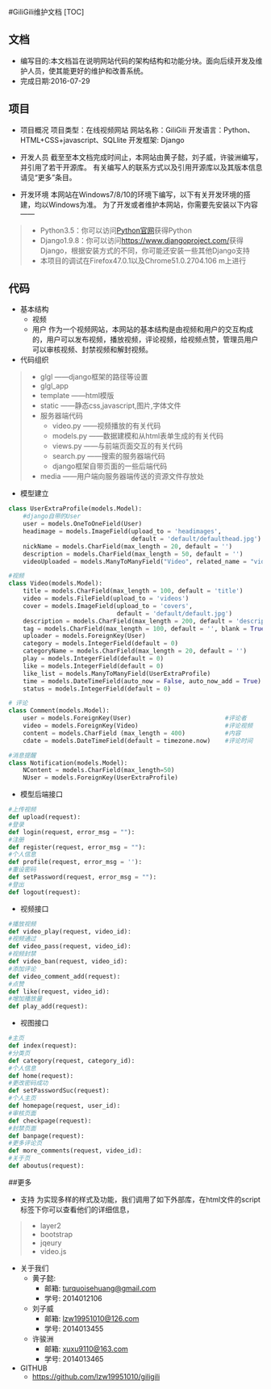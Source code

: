 #GiliGili维护文档
[TOC]

## 文档

- 编写目的:本文档旨在说明网站代码的架构结构和功能分块。面向后续开发及维护人员，使其能更好的维护和改善系统。	
- 完成日期:2016-07-29

## 项目
- 项目概况
		项目类型：在线视频网站
		网站名称：GiliGili
		开发语言：Python、HTML+CSS+javascript、SQLlite
		开发框架: Django
		
- 开发人员
		截至至本文档完成时间止，本网站由黄子懿，刘子威，许骏洲编写，并引用了若干开源库。
		有关编写人的联系方式以及引用开源库以及其版本信息请见“更多”条目。
- 开发环境
本网站在Windows7/8/10的环境下编写，以下有关开发环境的搭建，均以Windows为准。
为了开发或者维护本网站，你需要先安装以下内容——
> - Python3.5：你可以访问[Python官网](https://www.python.org/)获得Python
> - Django1.9.8：你可以访问<https://www.djangoproject.com/>获得Django，根据安装方式的不同，你可能还安装一些其他Django支持
> - 本项目的调试在Firefox47.0.1以及Chrome51.0.2704.106 m上进行

## 代码
- 基本结构
	- 视频 
	- 用户
作为一个视频网站，本网站的基本结构是由视频和用户的交互构成的，用户可以发布视频，播放视频，评论视频，给视频点赞，管理员用户可以审核视频、封禁视频和解封视频。
- 代码组织
>- glgl  ——django框架的路径等设置
>- glgl_app
>  - template  ——html模版
>  - static  ——静态css,javascript,图片,字体文件
>  - 服务器端代码
>       - video.py  ——视频播放的有关代码
>       - models.py  ——数据建模和从html表单生成的有关代码
>       - views.py  ——与前端页面交互的有关代码
>       - search.py  ——搜索的服务器端代码
>       - django框架自带页面的一些后端代码
>- media  ——用户端向服务器端传送的资源文件存放处

- 模型建立
``` python
class UserExtraProfile(models.Model):
	#django自带的User
	user = models.OneToOneField(User)
	headimage = models.ImageField(upload_to = 'headimages', 
								  default = 'default/defaulthead.jpg')				#头像
	nickName = models.CharField(max_length = 20, default = '')						#昵称
	description = models.CharField(max_length = 50, default = '')					#个人描述
	videoUploaded = models.ManyToManyField("Video", related_name = "videoUploaded")	#上传的视频

#视频
class Video(models.Model):
	title = models.CharField(max_length = 100, default = 'title')				#标题
	video = models.FileField(upload_to = 'videos')								#视频文件
	cover = models.ImageField(upload_to = 'covers', 
							  default = 'default/default.jpg')					#封面
	description = models.CharField(max_length = 200, default = 'description')	#描述
	tag = models.CharField(max_length = 100, default = '', blank = True)		#标签
	uploader = models.ForeignKey(User)											#UP主
	category = models.IntegerField(default = 0)									#类别id
	categoryName = models.CharField(max_length = 20, default = '')				#类别名
	play = models.IntegerField(default = 0)										#播放数
	like = models.IntegerField(default = 0)										#点赞数
	like_list = models.ManyToManyField(UserExtraProfile)						#点赞列表
	time = models.DateTimeField(auto_now = False, auto_now_add = True)			#上传时间
	status = models.IntegerField(default = 0)									#状态

# 评论
class Comment(models.Model):
	user = models.ForeignKey(User)							#评论者
	video = models.ForeignKey(Video)						#评论视频
	content = models.CharField (max_length = 400)			#内容
	cdate = models.DateTimeField(default = timezone.now)	#评论时间

#消息提醒
class Notification(models.Model):
	NContent = models.CharField(max_length=50)
	NUser = models.ForeignKey(UserExtraProfile)
```
- 模型后端接口
```python
#上传视频
def upload(request):
#登录
def login(request, error_msg = ""):
#注册
def register(request, error_msg = ""):
#个人信息
def profile(request, error_msg = ''):
#重设密码
def setPassword(request, error_msg = ""):
#登出
def logout(request):
```
- 视频接口
```python
#播放视频
def video_play(request, video_id):
#视频通过
def video_pass(request, video_id):
#视频封禁
def video_ban(request, video_id):
#添加评论
def video_comment_add(request):
#点赞
def like(request, video_id):
#增加播放量
def play_add(request):
```
- 视图接口
```python
#主页
def index(request):
#分类页
def category(request, category_id):
#个人信息
def home(request):
#更改密码成功
def setPasswordSuc(request):
#个人主页
def homepage(request, user_id):
#审核页面
def checkpage(request):
#封禁页面
def banpage(request):
#更多评论页
def more_comments(request, video_id):
#关于页
def aboutus(request):
```
##更多
- 支持
	为实现多样的样式及功能，我们调用了如下外部库，在html文件的script标签下你可以查看他们的详细信息，
> - layer2
> - bootstrap
> - jqeury
> - video.js
 
- 关于我们
  - 黄子懿:
     - 邮箱: <turquoisehuang@gmail.com>
     - 学号: 2014012106
  - 刘子威
	  - 邮箱: <lzw19951010@126.com>
	  - 学号: 2014013455
  - 许骏洲
	  - 邮箱: <xuxu9110@163.com>
	  - 学号: 2014013465
- GITHUB
  - https://github.com/lzw19951010/giligili 
